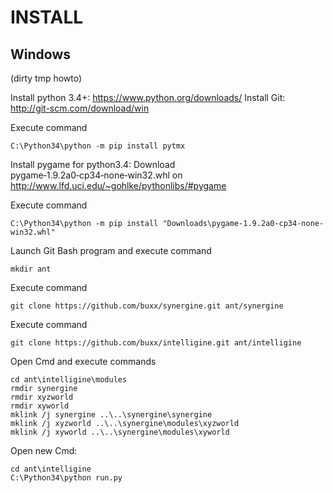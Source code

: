 INSTALL
=====================

Windows
--------------------

(dirty tmp howto)

Install python 3.4+: https://www.python.org/downloads/
Install Git: http://git-scm.com/download/win

Execute command 
````
C:\Python34\python -m pip install pytmx
````
Install pygame for python3.4: Download pygame‑1.9.2a0‑cp34‑none‑win32.whl on http://www.lfd.uci.edu/~gohlke/pythonlibs/#pygame

Execute command 
````
C:\Python34\python -m pip install "Downloads\pygame-1.9.2a0-cp34-none-win32.whl"
````
Launch Git Bash program and execute command 
````
mkdir ant
````

Execute command 
````
git clone https://github.com/buxx/synergine.git ant/synergine
````

Execute command 
````
git clone https://github.com/buxx/intelligine.git ant/intelligine
````

Open Cmd and execute commands 
````
cd ant\intelligine\modules
rmdir synergine
rmdir xyzworld
rmdir xyworld
mklink /j synergine ..\..\synergine\synergine
mklink /j xyzworld ..\..\synergine\modules\xyzworld
mklink /j xyworld ..\..\synergine\modules\xyworld
````

Open new Cmd:
````
cd ant\intelligine
C:\Python34\python run.py
````
